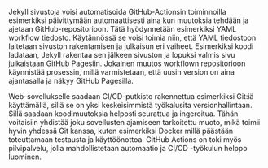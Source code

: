 Jekyll sivustoja voisi automatisoida GitHub-Actionsin toiminnoilla esimerkiksi päivittymään automaattisesti aina kun muutoksia tehdään ja ajetaan GitHub-repositorioon. Tätä hyödynnetään esimerkiksi YAML workflow tiedosto. Käytännössä se voisi toimia niin, että YAML tiedostoon laitetaan sivuston rakentamisen ja julkaisun eri vaiheet. Esimerkiksi koodi ladataan, Jekyll rakentaa sen jälkeen sivuston ja lopuksi valmis sivu julkaistaan GitHub Pagesiin. Jokainen muutos workflown repositorioon käynnistää prosessin, millä varmistetaan, että uusin version on aina ajantasalla ja näkyy GitHub Pagesilla.

Web-sovellukselle saadaan CI/CD-putkisto rakennettua esimerkiksi Git:iä käyttämällä, sillä se on yksi keskeisimmistä työkalusita versionhallintaan. Sillä saadaan koodimuutoksia helposti seurattua ja ingeroitua. Tähän voitaisiin yhdistää joku sovellusten ajamiseen tarkoitettu muoto, mikä toimii hyvin yhdessä Git kanssa, kuten esimerkiksi Docker millä päästään toteuttamaan testausta ja käyttöönottoa.  GitHub Actions on toki myös pilvipalvelu, jolla mahdollistetaan automaatio ja CI/CD -työkulun helppo luominen.

